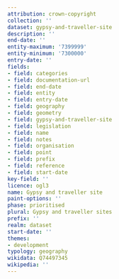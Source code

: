 ```yaml
---
attribution: crown-copyright
collection: ''
dataset: gypsy-and-traveller-site
description: ''
end-date: ''
entity-maximum: '7399999'
entity-minimum: '7300000'
entry-date: ''
fields:
- field: categories
- field: documentation-url
- field: end-date
- field: entity
- field: entry-date
- field: geography
- field: geometry
- field: gypsy-and-traveller-site
- field: legislation
- field: name
- field: notes
- field: organisation
- field: point
- field: prefix
- field: reference
- field: start-date
key-field: ''
licence: ogl3
name: Gypsy and traveller site
paint-options: ''
phase: prioritised
plural: Gypsy and traveller sites
prefix: ''
realm: dataset
start-date: ''
themes:
- development
typology: geography
wikidata: Q74497345
wikipedia: ''
---
```

